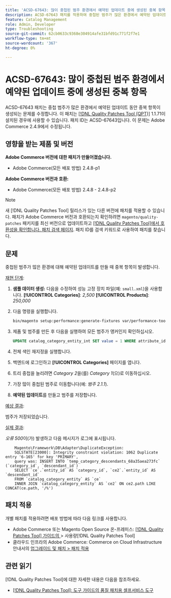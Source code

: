 ```yaml
---
title: 'ACSD-67643: 많이 중첩된 범주 환경에서 예약된 업데이트 중에 생성된 중복 항목'
description: ACSD-67643 패치를 적용하여 중첩된 범주가 많은 환경에서 예약된 업데이트 중에 중복 항목이 생성되는 Adobe Commerce 문제를 수정합니다.
feature: Catalog Management
role: Admin, Developer
type: Troubleshooting
source-git-commit: 62cb0633c9368e304914afe31bfd91c771f2f7e1
workflow-type: tm+mt
source-wordcount: '367'
ht-degree: 0%

---
```



# ACSD-67643: 많이 중첩된 범주 환경에서 예약된 업데이트 중에 생성된 중복 항목

ACSD-67643 패치는 중첩 범주가 많은 환경에서 예약된 업데이트 동안 중복 항목이 생성되는 문제를 수정합니다. 이 패치는 [[!DNL Quality Patches Tool (QPT)]](/help/tools/quality-patches-tool/quality-patches-tool-to-self-serve-quality-patches.md) 1.1.71이 설치된 경우에 사용할 수 있습니다. 패치 ID는 ACSD-67643입니다. 이 문제는 Adobe Commerce 2.4.9에서 수정됩니다.

## 영향을 받는 제품 및 버전

**Adobe Commerce 버전에 대한 패치가 만들어졌습니다.**

* Adobe Commerce(모든 배포 방법) 2.4.8-p1

**Adobe Commerce 버전과 호환:**

* Adobe Commerce(모든 배포 방법) 2.4.8 - 2.4.8-p2

>[!NOTE]
>
>새 [!DNL Quality Patches Tool] 릴리스가 있는 다른 버전에 패치를 적용할 수 있습니다. 패치가 Adobe Commerce 버전과 호환되는지 확인하려면 `magento/quality-patches` 패키지를 최신 버전으로 업데이트하고 [[!DNL Quality Patches Tool]에서 호환성을 확인합니다. 패치 검색 페이지](https://experienceleague.adobe.com/tools/commerce-quality-patches/index.html). 패치 ID를 검색 키워드로 사용하여 패치를 찾습니다.

## 문제

중첩된 범주가 많은 환경에 대해 예약된 업데이트를 만들 때 중복 항목이 발생합니다.

<u>재현 단계</u>:

1. **샘플 데이터 생성:**
다음을 수정하여 성능 고정 장치 파일(예: `small.xml`)을 사용합니다.
   **[!UICONTROL Categories]**: *2,500*
   **[!UICONTROL Products]**: *250,000*

1. 다음 명령을 실행합니다.

   ```bash
   bin/magento setup:performance:generate-fixtures var/performance-toolkit/profiles/ce/small.xml
   ```

1. 제품 및 범주를 만든 후 다음을 실행하여 모든 범주가 앵커인지 확인하십시오.

   ```sql
   UPDATE catalog_category_entity_int SET value = 1 WHERE attribute_id = (SELECT attribute_id FROM eav_attribute WHERE attribute_code = 'is_anchor');
   ```

1. 전체 색인 재지정을 실행합니다.
1. 백엔드에 로그인하고 **[!UICONTROL Categories]** 페이지를 엽니다.
1. 트리 중첩을 늘리려면 *Category 2*&#x200B;을(를) *Category 1*(으)로 이동하십시오.
1. 가장 많이 중첩된 범주로 이동합니다(예: *범주 2.1.1*).
1. **예약된 업데이트**&#x200B;를 만들고 범주를 저장합니다.

<u>예상 결과</u>:

범주가 저장되었습니다.

<u>실제 결과</u>:

*오류 500*&#x200B;이(가) 발생하고 다음 메시지가 로그에 표시됩니다.

```
    Magento\Framework\DB\Adapter\DuplicateException:
    SQLSTATE[23000]: Integrity constraint violation: 1062 Duplicate entry '6-165' for key 'PRIMARY', 
    query was: INSERT INTO `temp_category_descendants_68a35aea273fc` (`category_id`, `descendant_id`)
    SELECT `ce`.`entity_id` AS `category_id`, `ce2`.`entity_id` AS `descendant_id`
    FROM `catalog_category_entity` AS `ce`
    INNER JOIN `catalog_category_entity` AS `ce2` ON ce2.path LIKE CONCAT(ce.path, '/%')
```

## 패치 적용

개별 패치를 적용하려면 배포 방법에 따라 다음 링크를 사용합니다.

* Adobe Commerce 또는 Magento Open Source 온-프레미스: [[!DNL Quality Patches Tool]  가이드의 ](/help/tools/quality-patches-tool/usage.md)> 사용량[!DNL Quality Patches Tool]
* 클라우드 인프라의 Adobe Commerce: Commerce on Cloud Infrastructure 안내서의 [업그레이드 및 패치 > 패치 적용](https://experienceleague.adobe.com/docs/commerce-cloud-service/user-guide/develop/upgrade/apply-patches.html)

## 관련 읽기

[!DNL Quality Patches Tool]에 대한 자세한 내용은 다음을 참조하세요.

* [[!DNL Quality Patches Tool]: 도구 가이드의 품질 패치용 셀프서비스 도구](/help/tools/quality-patches-tool/quality-patches-tool-to-self-serve-quality-patches.md)
